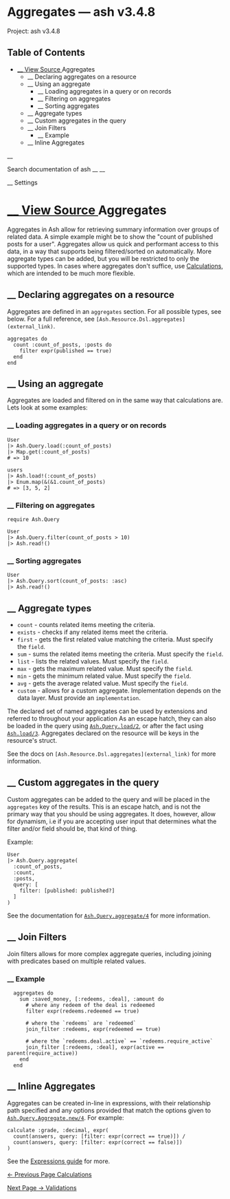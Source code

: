# Aggregates — ash v3.4.8

Project: ash v3.4.8

## Table of Contents

- [ __ View Source ](external_link) Aggregates
  - __ Declaring aggregates on a resource
  - __ Using an aggregate
    - __ Loading aggregates in a query or on records
    - __ Filtering on aggregates
    - __ Sorting aggregates
  - __ Aggregate types
  - __ Custom aggregates in the query
  - __ Join Filters
    - __ Example
  - __ Inline Aggregates

__

Search documentation of ash __ __

__ Settings

#  [ __ View Source ](external_link) Aggregates

Aggregates in Ash allow for retrieving summary information over groups of related data. A simple example might be to show the "count of published posts for a user". Aggregates allow us quick and performant access to this data, in a way that supports being filtered/sorted on automatically. More aggregate types can be added, but you will be restricted to only the supported types. In cases where aggregates don't suffice, use [Calculations](external_link), which are intended to be much more flexible.

##  __ Declaring aggregates on a resource

Aggregates are defined in an `aggregates` section. For all possible types, see below. For a full reference, see `[Ash.Resource.Dsl.aggregates](external_link)`.
    
    
    aggregates do
      count :count_of_posts, :posts do
        filter expr(published == true)
      end
    end

##  __ Using an aggregate

Aggregates are loaded and filtered on in the same way that calculations are. Lets look at some examples:

###  __ Loading aggregates in a query or on records
    
    
    User
    |> Ash.Query.load(:count_of_posts)
    |> Map.get(:count_of_posts)
    # => 10
    
    users
    |> Ash.load!(:count_of_posts)
    |> Enum.map(&(&1.count_of_posts)
    # => [3, 5, 2]

###  __ Filtering on aggregates
    
    
    require Ash.Query
    
    User
    |> Ash.Query.filter(count_of_posts > 10)
    |> Ash.read!()

###  __ Sorting aggregates
    
    
    User
    |> Ash.Query.sort(count_of_posts: :asc)
    |> Ash.read!()

##  __ Aggregate types

  * `count` \- counts related items meeting the criteria.
  * `exists` \- checks if any related items meet the criteria.
  * `first` \- gets the first related value matching the criteria. Must specify the `field`.
  * `sum` \- sums the related items meeting the criteria. Must specify the `field`.
  * `list` \- lists the related values. Must specify the `field`.
  * `max` \- gets the maximum related value. Must specify the `field`.
  * `min` \- gets the minimum related value. Must specify the `field`.
  * `avg` \- gets the average related value. Must specify the `field`.
  * `custom` \- allows for a custom aggregate. Implementation depends on the data layer. Must provide an `implementation`.



The declared set of named aggregates can be used by extensions and referred to throughout your application As an escape hatch, they can also be loaded in the query using [`Ash.Query.load/2`](external_link), or after the fact using [`Ash.load/3`](external_link). Aggregates declared on the resource will be keys in the resource's struct.

See the docs on `[Ash.Resource.Dsl.aggregates](external_link)` for more information.

##  __ Custom aggregates in the query

Custom aggregates can be added to the query and will be placed in the `aggregates` key of the results. This is an escape hatch, and is not the primary way that you should be using aggregates. It does, however, allow for dynamism, i.e if you are accepting user input that determines what the filter and/or field should be, that kind of thing.

Example:
    
    
    User
    |> Ash.Query.aggregate(
      :count_of_posts,
      :count,
      :posts,
      query: [
        filter: [published: published?]
      ]
    )

See the documentation for [`Ash.Query.aggregate/4`](external_link) for more information.

##  __ Join Filters

Join filters allows for more complex aggregate queries, including joining with predicates based on multiple related values.

###  __ Example
    
    
      aggregates do
        sum :saved_money, [:redeems, :deal], :amount do
          # where any redeem of the deal is redeemed
          filter expr(redeems.redeemed == true)
    
          # where the `redeems` are `redeemed`
          join_filter :redeems, expr(redeemed == true)
    
          # where the `redeems.deal.active` == `redeems.require_active`
          join_filter [:redeems, :deal], expr(active == parent(require_active))
        end
      end

##  __ Inline Aggregates

Aggregates can be created in-line in expressions, with their relationship path specified and any options provided that match the options given to [`Ash.Query.Aggregate.new/4`](external_link). For example:
    
    
    calculate :grade, :decimal, expr(
      count(answers, query: [filter: expr(correct == true)]) /
      count(answers, query: [filter: expr(correct == false)])
    )

See the [Expressions guide](external_link) for more.

[ ← Previous Page  Calculations  ](external_link)

[ Next Page →  Validations  ](external_link)
